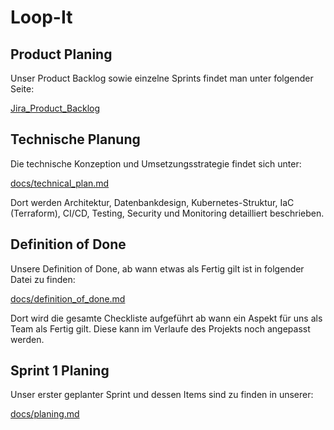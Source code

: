 # Loop-It

## Product Planing

Unser Product Backlog sowie einzelne Sprints findet man unter folgender Seite:

[Jira_Product_Backlog](https://zerrelius.atlassian.net/jira/software/projects/SCRUM/boards/1/backlog)

## Technische Planung

Die technische Konzeption und Umsetzungsstrategie findet sich unter:

[docs/technical_plan.md](docs/technical_plan.md)

Dort werden Architektur, Datenbankdesign, Kubernetes-Struktur, IaC (Terraform), CI/CD, Testing, Security und Monitoring detailliert beschrieben.

## Definition of Done

Unsere Definition of Done, ab wann etwas als Fertig gilt ist in folgender Datei zu finden:

[docs/definition_of_done.md](docs/definition_of_done.md)

Dort wird die gesamte Checkliste aufgeführt ab wann ein Aspekt für uns als Team als Fertig gilt. Diese kann im Verlaufe des Projekts noch angepasst werden.

## Sprint 1 Planing

Unser erster geplanter Sprint und dessen Items sind zu finden in unserer:

[docs/planing.md](docs/planing.md)